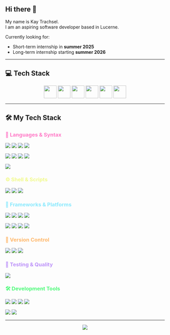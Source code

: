 
## Hi there 👋

My name is Kay Trachsel.  
I am an aspiring software developer based in Lucerne.

Currently looking for:
- Short-term internship in **summer 2025**  
- Long-term internship starting **summer 2026**

---

## 💻 Tech Stack

<div align="center">
  <img src="https://cdn.jsdelivr.net/gh/devicons/devicon/icons/csharp/csharp-original.svg" width="40" />
  <img src="https://cdn.jsdelivr.net/gh/devicons/devicon/icons/python/python-original.svg" width="40" />
  <img src="https://cdn.jsdelivr.net/gh/devicons/devicon/icons/javascript/javascript-original.svg" width="40" />
  <img src="https://cdn.jsdelivr.net/gh/devicons/devicon/icons/typescript/typescript-original.svg" width="40" />
  <img src="https://cdn.jsdelivr.net/gh/devicons/devicon/icons/html5/html5-original.svg" width="40" />
  <img src="https://cdn.jsdelivr.net/gh/devicons/devicon/icons/css3/css3-original.svg" width="40" />
</div>


---

<h2>🛠️ My Tech Stack</h2>

<h3 style="color:#ff79c6;">🧠 Languages & Syntax</h3>
<p>
  <img src="https://img.shields.io/badge/C%23-68217A?style=for-the-badge&logo=c-sharp&logoColor=white" />
  <img src="https://img.shields.io/badge/Python-F7CB2D?style=for-the-badge&logo=python&logoColor=black" />
  <img src="https://img.shields.io/badge/HTML5-E34F26?style=for-the-badge&logo=html5&logoColor=white" />
  <img src="https://img.shields.io/badge/CSS3-2862E9?style=for-the-badge&logo=css3&logoColor=white" />
</p>
<p>
  <img src="https://img.shields.io/badge/JavaScript-F0DB4F?style=for-the-badge&logo=javascript&logoColor=black" />
  <img src="https://img.shields.io/badge/TypeScript-3178C6?style=for-the-badge&logo=typescript&logoColor=white" />
  <img src="https://img.shields.io/badge/JSON-000000?style=for-the-badge&logo=json&logoColor=white" />
  <img src="https://img.shields.io/badge/Markdown-111111?style=for-the-badge&logo=markdown&logoColor=white" />
</p>
<p>
  <img src="https://img.shields.io/badge/Docker-0db7ed?style=for-the-badge&logo=docker&logoColor=white" />
</p>

<h3 style="color:#f1fa8c;">⚙️ Shell & Scripts</h3>
<p>
  <img src="https://img.shields.io/badge/Bash-4EAA25?style=for-the-badge&logo=gnubash&logoColor=white" />
  <img src="https://img.shields.io/badge/PowerShell-012456?style=for-the-badge&logo=powershell&logoColor=white" />
  <img src="https://img.shields.io/badge/Batch-555555?style=for-the-badge" />
</p>

<h3 style="color:#8be9fd;">🧩 Frameworks & Platforms</h3>
<p>
  <img src="https://img.shields.io/badge/WPF-68217A?style=for-the-badge&logo=.net&logoColor=white" />
  <img src="https://img.shields.io/badge/Vue.js-42b883?style=for-the-badge&logo=vuedotjs&logoColor=white" />
  <img src="https://img.shields.io/badge/Node.js-3C873A?style=for-the-badge&logo=node.js&logoColor=white" />
  <img src="https://img.shields.io/badge/Express.js-000000?style=for-the-badge&logo=express&logoColor=white" />
</p>
<p>
  <img src="https://img.shields.io/badge/MongoDB-47A248?style=for-the-badge&logo=mongodb&logoColor=white" />
  <img src="https://img.shields.io/badge/MariaDB-003545?style=for-the-badge&logo=mariadb&logoColor=white" />
  <img src="https://img.shields.io/badge/SQLite-003B57?style=for-the-badge&logo=sqlite&logoColor=white" />
  <img src="https://img.shields.io/badge/Axios-5A29E4?style=for-the-badge&logo=axios&logoColor=white" />
</p>

<h3 style="color:#ffb86c;">📁 Version Control</h3>
<p>
  <img src="https://img.shields.io/badge/Git-F1502F?style=for-the-badge&logo=git&logoColor=white" />
  <img src="https://img.shields.io/badge/GitHub-181717?style=for-the-badge&logo=github&logoColor=white" />
  <img src="https://img.shields.io/badge/GitLab-FC6D26?style=for-the-badge&logo=gitlab&logoColor=white" />
</p>

<h3 style="color:#bd93f9;">🧪 Testing & Quality</h3>
<p>
  <img src="https://img.shields.io/badge/Jest-C21325?style=for-the-badge&logo=jest&logoColor=white" />
</p>

<h3 style="color:#50fa7b;">🛠️ Development Tools</h3>
<p>
  <img src="https://img.shields.io/badge/VS%20Code-007ACC?style=for-the-badge&logo=visualstudiocode&logoColor=white" />
  <img src="https://img.shields.io/badge/Visual%20Studio-5C2D91?style=for-the-badge&logo=visualstudio&logoColor=white" />
  <img src="https://img.shields.io/badge/IntelliJ%20IDEA-000000?style=for-the-badge&logo=intellijidea&logoColor=white" />
  <img src="https://img.shields.io/badge/Rider-000000?style=for-the-badge&logo=jetbrains&logoColor=white" />
</p>
<p>
  <img src="https://img.shields.io/badge/PyCharm-000000?style=for-the-badge&logo=pycharm&logoColor=white" />
  <img src="https://img.shields.io/badge/SSMS-CC2927?style=for-the-badge&logo=microsoftsqlserver&logoColor=white" />
</p>

---

<p align="center">
  <img src="https://github-readme-stats.vercel.app/api/top-langs/?username=KayTrachsel&layout=compact&theme=transparent&hide_border=true" />
</p>

